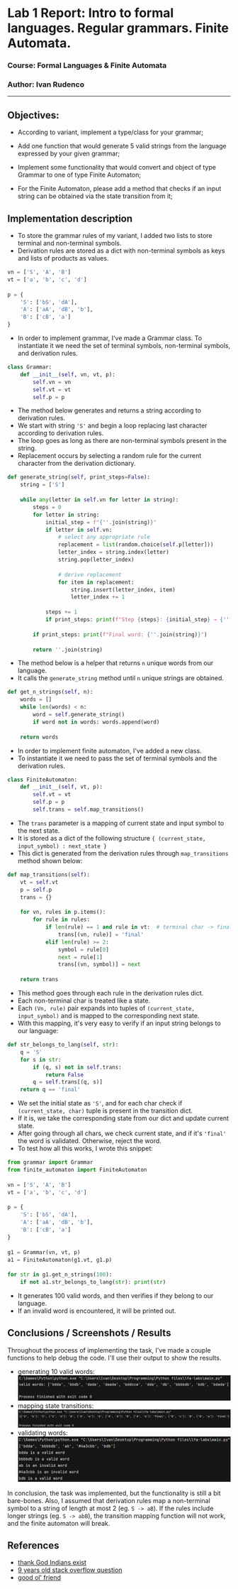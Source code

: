 # Lab 1 Report: Intro to formal languages. Regular grammars. Finite Automata.

### Course: Formal Languages & Finite Automata
### Author: Ivan Rudenco

----

## Objectives:

- According to variant, implement a type/class for your grammar;

- Add one function that would generate 5 valid strings from the language expressed by your given grammar;

- Implement some functionality that would convert and object of type Grammar to one of type Finite Automaton;

- For the Finite Automaton, please add a method that checks if an input string can be obtained via the state transition from it;

## Implementation description

* To store the grammar rules of my variant, I added two lists to store terminal and non-terminal symbols.
* Derivation rules are stored as a dict with non-terminal symbols as keys and lists of products as values.

```py
vn = ['S', 'A', 'B']
vt = ['a', 'b', 'c', 'd']

p = {
    'S': ['bS', 'dA'],
    'A': ['aA', 'dB', 'b'],
    'B': ['cB', 'a']
}
```

* In order to implement grammar, I've made a Grammar class. To instantiate it we need the set of terminal symbols, non-terminal symbols, and derivation rules.

```py
class Grammar:
    def __init__(self, vn, vt, p):
        self.vn = vn
        self.vt = vt
        self.p = p
```

* The method below generates and returns a string according to derivation rules.
* We start with string `'S'` and begin a loop replacing last character according to derivation rules.
* The loop goes as long as there are non-terminal symbols present in the string.
* Replacement occurs by selecting a random rule for the current character from the derivation dictionary.

```py
def generate_string(self, print_steps=False):
    string = ['S']

    while any(letter in self.vn for letter in string):
        steps = 0
        for letter in string:
            initial_step = f"{''.join(string)}"
            if letter in self.vn:
                # select any appropriate rule
                replacement = list(random.choice(self.p[letter]))
                letter_index = string.index(letter)
                string.pop(letter_index)

                # derive replacement
                for item in replacement:
                    string.insert(letter_index, item)
                    letter_index += 1

            steps += 1
            if print_steps: print(f"Step {steps}: {initial_step} → {''.join(string)}")

        if print_steps: print(f"Final word: {''.join(string)}")

        return ''.join(string)
```

* The method below is a helper that returns `n` unique words from our language.
* It calls the `generate_string` method until `n` unique strings are obtained.

```py
def get_n_strings(self, n):
    words = []
    while len(words) < n:
        word = self.generate_string()
        if word not in words: words.append(word)

    return words
```

* In order to implement finite automaton, I've added a new class.
* To instantiate it we need to pass the set of terminal symbols and the derivation rules.

```py
class FiniteAutomaton:
    def __init__(self, vt, p):
        self.vt = vt
        self.p = p
        self.trans = self.map_transitions()
```

* The `trans` parameter is a mapping of current state and input symbol to the next state.
* It is stored as a dict of the following structure `{ (current_state, input_symbol) : next_state }`
* This dict is generated from the derivation rules through `map_transitions` method shown below:

```py
def map_transitions(self):
    vt = self.vt
    p = self.p
    trans = {}

    for vn, rules in p.items():
        for rule in rules:
            if len(rule) == 1 and rule in vt:  # terminal char -> final state
                trans[(vn, rule)] = 'final'
            elif len(rule) >= 2:
                symbol = rule[0]
                next = rule[1]
                trans[(vn, symbol)] = next

    return trans
```

* This method goes through each rule in the derivation rules dict.
* Each non-terminal char is treated like a state.
* Each `(Vn, rule)` pair expands into tuples of `(current_state, input_symbol)` and is mapped to the corresponding next state.
* With this mapping, it's very easy to verify if an input string belongs to our language:

```py
def str_belongs_to_lang(self, str):
    q = 'S'
    for s in str:
        if (q, s) not in self.trans:
            return False
        q = self.trans[(q, s)]
    return q == 'final'
```

* We set the initial state as `'S'`, and for each char check if `(current_state, char)` tuple is present in the transition dict.
* If it is, we take the corresponding state from our dict and update current state.
* After going through all chars, we check current state, and if it's `'final'` the word is validated. Otherwise, reject the word.
* To test how all this works, I wrote this snippet:

```py
from grammar import Grammar
from finite_automaton import FiniteAutomaton

vn = ['S', 'A', 'B']
vt = ['a', 'b', 'c', 'd']

p = {
    'S': ['bS', 'dA'],
    'A': ['aA', 'dB', 'b'],
    'B': ['cB', 'a']
}

g1 = Grammar(vn, vt, p)
a1 = FiniteAutomaton(g1.vt, g1.p)

for str in g1.get_n_strings(100):
    if not a1.str_belongs_to_lang(str): print(str)
```

* It generates 100 valid words, and then verifies if they belong to our language.
* If an invalid word is encountered, it will be printed out.

## Conclusions / Screenshots / Results

Throughout the process of implementing the task, I've made a couple functions to help debug the code. I'll use their output to show the results.

* generating 10 valid words:
![img.png](images/img.png)
* mapping state transitions:
![img2.png](images/img2.png)
* validating words:
![img.png](images/img3.png)

In conclusion, the task was implemented, but the functionality is still a bit bare-bones. Also, I assumed that derivation rules map a non-terminal symbol to a string of length at most 2 (eg. `S -> aB`). If the rules include longer strings (eg. `S -> abB`), the transition mapping function will not work, and the finite automaton will break.

## References
- [thank God Indians exist](https://www.youtube.com/watch?v=Qa6csfkK7_I)
- [9 years old stack overflow question](https://stackoverflow.com/questions/35272592/how-are-finite-automata-implemented-in-code)
- [good ol' friend](https://chatgpt.com/)